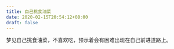 ```yaml
---
title: 自己挑食油菜
date: 2020-02-15T20:54:12+08:00
draft: false
---
```


梦见自己挑食油菜，不喜欢吃，预示着会有困难出现在自己前进道路上。

